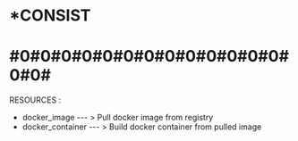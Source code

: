 # *CONSIST
# #0#0#0#0#0#0#0#0#0#0#0#0#0#0#0#

RESOURCES : 
* docker_image     --- >    Pull docker image from registry
* docker_container --- >    Build docker container from pulled image
